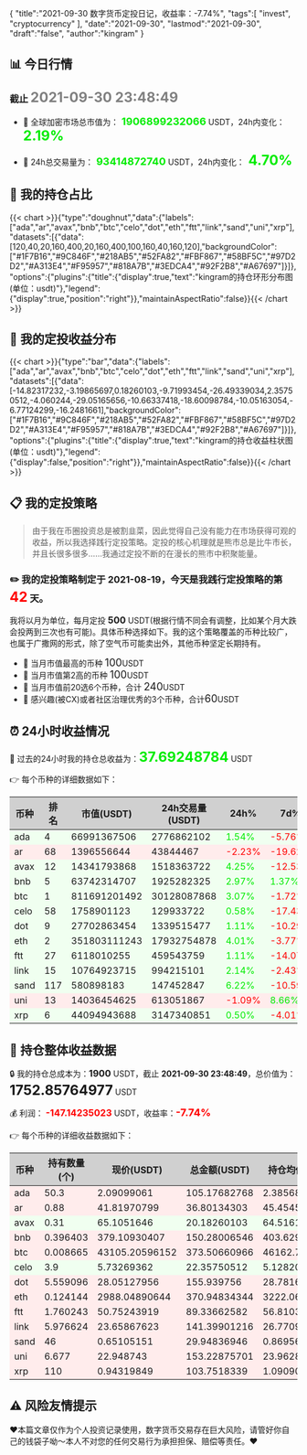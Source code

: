 {
"title":"2021-09-30 数字货币定投日记，收益率：-7.74%",
"tags":[
"invest",
"cryptocurrency"
],
"date":"2021-09-30",
"lastmod":"2021-09-30",
"draft":"false",
"author":"kingram"
}

##  📊 今日行情
### 截止 <font color=grey size=5 >**2021-09-30 23:48:49**</font>
- 🍖 全球加密市场总市值为：<font color=#00EC00 size=4 > **1906899232066**</font> USDT，24h内变化：<font color=#00EC00 size=5 > **2.19%**</font>

- 🍤 24h总交易量为：<font color=#00EC00 size=4 > **93414872740**</font> USDT，24h内变化：<font color=#00EC00 size=5 > **4.70%**</font>

## 🎨 我的持仓占比
{{< chart >}}{"type":"doughnut","data":{"labels":["ada","ar","avax","bnb","btc","celo","dot","eth","ftt","link","sand","uni","xrp"],"datasets":[{"data":[120,40,20,160,400,20,160,400,100,160,40,160,120],"backgroundColor":["#1F7B16","#9C846F","#218AB5","#52FA82","#FBF867","#58BF5C","#97D2D2","#A313E4","#F95957","#818A7B","#3EDCA4","#92F2B8","#A67697"]}]},"options":{"plugins":{"title":{"display":true,"text":"kingram的持仓环形分布图(单位：usdt)"},"legend":{"display":true,"position":"right"}},"maintainAspectRatio":false}}{{< /chart >}}

## 🍺 我的定投收益分布
{{< chart >}}{"type":"bar","data":{"labels":["ada","ar","avax","bnb","btc","celo","dot","eth","ftt","link","sand","uni","xrp"],"datasets":[{"data":[-14.82317232,-3.19865697,0.18260103,-9.71993454,-26.49339034,2.35750512,-4.060244,-29.05165656,-10.66337418,-18.60098784,-10.05163054,-6.77124299,-16.2481661],"backgroundColor":["#1F7B16","#9C846F","#218AB5","#52FA82","#FBF867","#58BF5C","#97D2D2","#A313E4","#F95957","#818A7B","#3EDCA4","#92F2B8","#A67697"]}]},"options":{"plugins":{"title":{"display":true,"text":"kingram的持仓收益柱状图(单位：usdt)"},"legend":{"display":false,"position":"right"}},"maintainAspectRatio":false}}{{< /chart >}}

## 📋 我的定投策略

> 由于我在币圈投资总是被割韭菜，因此觉得自己没有能力在市场获得可观的收益，所以我选择践行定投策略。定投的核心机理就是熊市总是比牛市长，并且长很多很多……我通过定投不断的在漫长的熊市中积聚能量。

### ✏️ 我的定投策略制定于 **2021-08-19**，今天是我践行定投策略的第<font color=#FF0000 size=5 > **42**</font> 天。
我将以月为单位，每月定投 <font size=3 ><strong> 500 </strong></font> USDT(根据行情不同会有调整，比如某个月大跌会投两到三次也有可能)。具体币种选择如下。我的这个策略覆盖的币种比较广，也属于广撒网的形式，除了空气币可能卖出外，其他币种坚定长期持有。

- 🥇 当月市值最高的币种 <font size=4 >100</font>USDT
- 🥈 当月市值第2高的币种 <font size=4 >100</font>USDT
- 🥉 当月市值前20选6个币种，合计 <font size=4 >240</font>USDT
- 🏅 感兴趣(被CX)或者社区治理优秀的3个币种，合计<font size=4 >60</font>USDT

## ⏰ 24小时收益情况
📌 过去的24小时我的持仓总收益为：<font color=#00EC00 size=5 >**37.69248784**</font> USDT

👉 每个币种的详细数据如下：
<table>
    <thead><tr bgcolor="#d0d0d0" ><th>币种</th><th>排名</th><th>市值(USDT)</th><th>24h交易量(USDT)</th><th>24h%</th><th>7d%</th><th>24h收益</th></tr></thead>
    <tbody>
    <tr>
        <td bgcolor=#F0FFF0>ada</td>
        <td bgcolor=#F0FFF0>4</td>
        <td bgcolor=#F0FFF0>66991367506</td>
        <td bgcolor=#F0FFF0>2776862102</td>
        <td bgcolor=#F0FFF0><font color=#00EC00>1.54%</font></td>
        <td bgcolor=#F0FFF0><font color=#FF0000>-5.76%</font></td>
        <td bgcolor=#F0FFF0><font color=#00EC00 size=3 ><strong>1.5942895</strong></font></td>
    </tr>
    <tr>
        <td bgcolor=#FFECEC>ar</td>
        <td bgcolor=#FFECEC>68</td>
        <td bgcolor=#FFECEC>1396556644</td>
        <td bgcolor=#FFECEC>43844467</td>
        <td bgcolor=#FFECEC><font color=#FF0000>-2.23%</font></td>
        <td bgcolor=#FFECEC><font color=#FF0000>-19.62%</font></td>
        <td bgcolor=#FFECEC><font color=#FF0000 size=3 ><strong>-0.83773812</strong></font></td>
    </tr>
    <tr>
        <td bgcolor=#F0FFF0>avax</td>
        <td bgcolor=#F0FFF0>12</td>
        <td bgcolor=#F0FFF0>14341793868</td>
        <td bgcolor=#F0FFF0>1518363722</td>
        <td bgcolor=#F0FFF0><font color=#00EC00>4.25%</font></td>
        <td bgcolor=#F0FFF0><font color=#FF0000>-12.53%</font></td>
        <td bgcolor=#F0FFF0><font color=#00EC00 size=3 ><strong>0.823171</strong></font></td>
    </tr>
    <tr>
        <td bgcolor=#F0FFF0>bnb</td>
        <td bgcolor=#F0FFF0>5</td>
        <td bgcolor=#F0FFF0>63742314707</td>
        <td bgcolor=#F0FFF0>1925282325</td>
        <td bgcolor=#F0FFF0><font color=#00EC00>2.97%</font></td>
        <td bgcolor=#F0FFF0><font color=#00EC00>1.37%</font></td>
        <td bgcolor=#F0FFF0><font color=#00EC00 size=3 ><strong>4.33204533</strong></font></td>
    </tr>
    <tr>
        <td bgcolor=#F0FFF0>btc</td>
        <td bgcolor=#F0FFF0>1</td>
        <td bgcolor=#F0FFF0>811691201492</td>
        <td bgcolor=#F0FFF0>30128087868</td>
        <td bgcolor=#F0FFF0><font color=#00EC00>3.07%</font></td>
        <td bgcolor=#F0FFF0><font color=#FF0000>-1.72%</font></td>
        <td bgcolor=#F0FFF0><font color=#00EC00 size=3 ><strong>11.10841515</strong></font></td>
    </tr>
    <tr>
        <td bgcolor=#F0FFF0>celo</td>
        <td bgcolor=#F0FFF0>58</td>
        <td bgcolor=#F0FFF0>1758901123</td>
        <td bgcolor=#F0FFF0>129933722</td>
        <td bgcolor=#F0FFF0><font color=#00EC00>0.58%</font></td>
        <td bgcolor=#F0FFF0><font color=#FF0000>-17.43%</font></td>
        <td bgcolor=#F0FFF0><font color=#00EC00 size=3 ><strong>0.1290351</strong></font></td>
    </tr>
    <tr>
        <td bgcolor=#F0FFF0>dot</td>
        <td bgcolor=#F0FFF0>9</td>
        <td bgcolor=#F0FFF0>27702863454</td>
        <td bgcolor=#F0FFF0>1339515477</td>
        <td bgcolor=#F0FFF0><font color=#00EC00>1.11%</font></td>
        <td bgcolor=#F0FFF0><font color=#FF0000>-10.29%</font></td>
        <td bgcolor=#F0FFF0><font color=#00EC00 size=3 ><strong>1.70903164</strong></font></td>
    </tr>
    <tr>
        <td bgcolor=#F0FFF0>eth</td>
        <td bgcolor=#F0FFF0>2</td>
        <td bgcolor=#F0FFF0>351803111243</td>
        <td bgcolor=#F0FFF0>17932754878</td>
        <td bgcolor=#F0FFF0><font color=#00EC00>4.01%</font></td>
        <td bgcolor=#F0FFF0><font color=#FF0000>-3.77%</font></td>
        <td bgcolor=#F0FFF0><font color=#00EC00 size=3 ><strong>14.30863867</strong></font></td>
    </tr>
    <tr>
        <td bgcolor=#F0FFF0>ftt</td>
        <td bgcolor=#F0FFF0>27</td>
        <td bgcolor=#F0FFF0>6118010255</td>
        <td bgcolor=#F0FFF0>459543759</td>
        <td bgcolor=#F0FFF0><font color=#00EC00>1.11%</font></td>
        <td bgcolor=#F0FFF0><font color=#FF0000>-14.07%</font></td>
        <td bgcolor=#F0FFF0><font color=#00EC00 size=3 ><strong>0.98354583</strong></font></td>
    </tr>
    <tr>
        <td bgcolor=#F0FFF0>link</td>
        <td bgcolor=#F0FFF0>15</td>
        <td bgcolor=#F0FFF0>10764923715</td>
        <td bgcolor=#F0FFF0>994215101</td>
        <td bgcolor=#F0FFF0><font color=#00EC00>2.14%</font></td>
        <td bgcolor=#F0FFF0><font color=#FF0000>-2.43%</font></td>
        <td bgcolor=#F0FFF0><font color=#00EC00 size=3 ><strong>2.9560872</strong></font></td>
    </tr>
    <tr>
        <td bgcolor=#F0FFF0>sand</td>
        <td bgcolor=#F0FFF0>117</td>
        <td bgcolor=#F0FFF0>580898183</td>
        <td bgcolor=#F0FFF0>147452847</td>
        <td bgcolor=#F0FFF0><font color=#00EC00>6.22%</font></td>
        <td bgcolor=#F0FFF0><font color=#FF0000>-10.59%</font></td>
        <td bgcolor=#F0FFF0><font color=#00EC00 size=3 ><strong>1.75462779</strong></font></td>
    </tr>
    <tr>
        <td bgcolor=#FFECEC>uni</td>
        <td bgcolor=#FFECEC>13</td>
        <td bgcolor=#FFECEC>14036454625</td>
        <td bgcolor=#FFECEC>613051867</td>
        <td bgcolor=#FFECEC><font color=#FF0000>-1.09%</font></td>
        <td bgcolor=#FFECEC><font color=#00EC00>8.66%</font></td>
        <td bgcolor=#FFECEC><font color=#FF0000 size=3 ><strong>-1.68120462</strong></font></td>
    </tr>
    <tr>
        <td bgcolor=#F0FFF0>xrp</td>
        <td bgcolor=#F0FFF0>6</td>
        <td bgcolor=#F0FFF0>44094943688</td>
        <td bgcolor=#F0FFF0>3147340851</td>
        <td bgcolor=#F0FFF0><font color=#00EC00>0.50%</font></td>
        <td bgcolor=#F0FFF0><font color=#FF0000>-4.01%</font></td>
        <td bgcolor=#F0FFF0><font color=#00EC00 size=3 ><strong>0.51254337</strong></font></td>
    </tr>
    </tbody>
</table>

## 🎯 持仓整体收益数据

🔒 我的持仓总成本为：<font size=3 >**1900**</font> USDT，截止 **2021-09-30 23:48:49**，总价值为：<font  size=5 >**1752.85764977**</font> USDT

💰 利润： <font color=#FF0000 size=3 >**-147.14235023**</font> USDT，收益率：<font color=#FF0000 size=4 >**-7.74%**</font>

👉 每个币种的详细收益数据如下：

<table>
    <thead><tr bgcolor="#d0d0d0" ><th>币种</th><th>持有数量(个)</th><th>现价(USDT)</th><th>总金额(USDT)</th><th>持仓均价(USDT)</th><th>成本(USDT)</th><th>利润(USDT)</th><th>收益率</th></tr></thead>
    <tbody>
    <tr>
        <td bgcolor=#FFECEC>ada</td>
        <td bgcolor=#FFECEC>50.3</td>
        <td bgcolor=#FFECEC>2.09099061</td>
        <td bgcolor=#FFECEC>105.17682768</td>
        <td bgcolor=#FFECEC>2.38568588</td>
        <td bgcolor=#FFECEC>120</td>
        <td bgcolor=#FFECEC>-14.82317232</td>
        <td bgcolor=#FFECEC><font color=#FF0000 size=3 ><strong>-12.35%</strong></font></td>
    </tr>
    <tr>
        <td bgcolor=#FFECEC>ar</td>
        <td bgcolor=#FFECEC>0.88</td>
        <td bgcolor=#FFECEC>41.81970799</td>
        <td bgcolor=#FFECEC>36.80134303</td>
        <td bgcolor=#FFECEC>45.45454545</td>
        <td bgcolor=#FFECEC>40</td>
        <td bgcolor=#FFECEC>-3.19865697</td>
        <td bgcolor=#FFECEC><font color=#FF0000 size=3 ><strong>-8.00%</strong></font></td>
    </tr>
    <tr>
        <td bgcolor=#F0FFF0>avax</td>
        <td bgcolor=#F0FFF0>0.31</td>
        <td bgcolor=#F0FFF0>65.1051646</td>
        <td bgcolor=#F0FFF0>20.18260103</td>
        <td bgcolor=#F0FFF0>64.51612903</td>
        <td bgcolor=#F0FFF0>20</td>
        <td bgcolor=#F0FFF0>0.18260103</td>
        <td bgcolor=#F0FFF0><font color=#00EC00 size=3 ><strong>0.91%</strong></font></td>
    </tr>
    <tr>
        <td bgcolor=#FFECEC>bnb</td>
        <td bgcolor=#FFECEC>0.396403</td>
        <td bgcolor=#FFECEC>379.10930407</td>
        <td bgcolor=#FFECEC>150.28006546</td>
        <td bgcolor=#FFECEC>403.62963953</td>
        <td bgcolor=#FFECEC>160</td>
        <td bgcolor=#FFECEC>-9.71993454</td>
        <td bgcolor=#FFECEC><font color=#FF0000 size=3 ><strong>-6.07%</strong></font></td>
    </tr>
    <tr>
        <td bgcolor=#FFECEC>btc</td>
        <td bgcolor=#FFECEC>0.008665</td>
        <td bgcolor=#FFECEC>43105.20596152</td>
        <td bgcolor=#FFECEC>373.50660966</td>
        <td bgcolor=#FFECEC>46162.72360069</td>
        <td bgcolor=#FFECEC>400</td>
        <td bgcolor=#FFECEC>-26.49339034</td>
        <td bgcolor=#FFECEC><font color=#FF0000 size=3 ><strong>-6.62%</strong></font></td>
    </tr>
    <tr>
        <td bgcolor=#F0FFF0>celo</td>
        <td bgcolor=#F0FFF0>3.9</td>
        <td bgcolor=#F0FFF0>5.73269362</td>
        <td bgcolor=#F0FFF0>22.35750512</td>
        <td bgcolor=#F0FFF0>5.12820513</td>
        <td bgcolor=#F0FFF0>20</td>
        <td bgcolor=#F0FFF0>2.35750512</td>
        <td bgcolor=#F0FFF0><font color=#00EC00 size=3 ><strong>11.79%</strong></font></td>
    </tr>
    <tr>
        <td bgcolor=#FFECEC>dot</td>
        <td bgcolor=#FFECEC>5.559096</td>
        <td bgcolor=#FFECEC>28.05127956</td>
        <td bgcolor=#FFECEC>155.939756</td>
        <td bgcolor=#FFECEC>28.78165802</td>
        <td bgcolor=#FFECEC>160</td>
        <td bgcolor=#FFECEC>-4.060244</td>
        <td bgcolor=#FFECEC><font color=#FF0000 size=3 ><strong>-2.54%</strong></font></td>
    </tr>
    <tr>
        <td bgcolor=#FFECEC>eth</td>
        <td bgcolor=#FFECEC>0.124144</td>
        <td bgcolor=#FFECEC>2988.04890644</td>
        <td bgcolor=#FFECEC>370.94834344</td>
        <td bgcolor=#FFECEC>3222.06469906</td>
        <td bgcolor=#FFECEC>400</td>
        <td bgcolor=#FFECEC>-29.05165656</td>
        <td bgcolor=#FFECEC><font color=#FF0000 size=3 ><strong>-7.26%</strong></font></td>
    </tr>
    <tr>
        <td bgcolor=#FFECEC>ftt</td>
        <td bgcolor=#FFECEC>1.760243</td>
        <td bgcolor=#FFECEC>50.75243919</td>
        <td bgcolor=#FFECEC>89.33662582</td>
        <td bgcolor=#FFECEC>56.81033812</td>
        <td bgcolor=#FFECEC>100</td>
        <td bgcolor=#FFECEC>-10.66337418</td>
        <td bgcolor=#FFECEC><font color=#FF0000 size=3 ><strong>-10.66%</strong></font></td>
    </tr>
    <tr>
        <td bgcolor=#FFECEC>link</td>
        <td bgcolor=#FFECEC>5.976624</td>
        <td bgcolor=#FFECEC>23.65867623</td>
        <td bgcolor=#FFECEC>141.39901216</td>
        <td bgcolor=#FFECEC>26.77096635</td>
        <td bgcolor=#FFECEC>160</td>
        <td bgcolor=#FFECEC>-18.60098784</td>
        <td bgcolor=#FFECEC><font color=#FF0000 size=3 ><strong>-11.63%</strong></font></td>
    </tr>
    <tr>
        <td bgcolor=#FFECEC>sand</td>
        <td bgcolor=#FFECEC>46</td>
        <td bgcolor=#FFECEC>0.65105151</td>
        <td bgcolor=#FFECEC>29.94836946</td>
        <td bgcolor=#FFECEC>0.86956522</td>
        <td bgcolor=#FFECEC>40</td>
        <td bgcolor=#FFECEC>-10.05163054</td>
        <td bgcolor=#FFECEC><font color=#FF0000 size=3 ><strong>-25.13%</strong></font></td>
    </tr>
    <tr>
        <td bgcolor=#FFECEC>uni</td>
        <td bgcolor=#FFECEC>6.677</td>
        <td bgcolor=#FFECEC>22.948743</td>
        <td bgcolor=#FFECEC>153.22875701</td>
        <td bgcolor=#FFECEC>23.96285757</td>
        <td bgcolor=#FFECEC>160</td>
        <td bgcolor=#FFECEC>-6.77124299</td>
        <td bgcolor=#FFECEC><font color=#FF0000 size=3 ><strong>-4.23%</strong></font></td>
    </tr>
    <tr>
        <td bgcolor=#FFECEC>xrp</td>
        <td bgcolor=#FFECEC>110</td>
        <td bgcolor=#FFECEC>0.94319849</td>
        <td bgcolor=#FFECEC>103.7518339</td>
        <td bgcolor=#FFECEC>1.09090909</td>
        <td bgcolor=#FFECEC>120</td>
        <td bgcolor=#FFECEC>-16.2481661</td>
        <td bgcolor=#FFECEC><font color=#FF0000 size=3 ><strong>-13.54%</strong></font></td>
    </tr>
    </tbody>
</table>

## ⚠️ 风险友情提示
❤️本篇文章仅作为个人投资记录使用，数字货币交易存在巨大风险，请管好你自己的钱袋子呦～本人不对您的任何交易行为承担担保、赔偿等责任。❤️